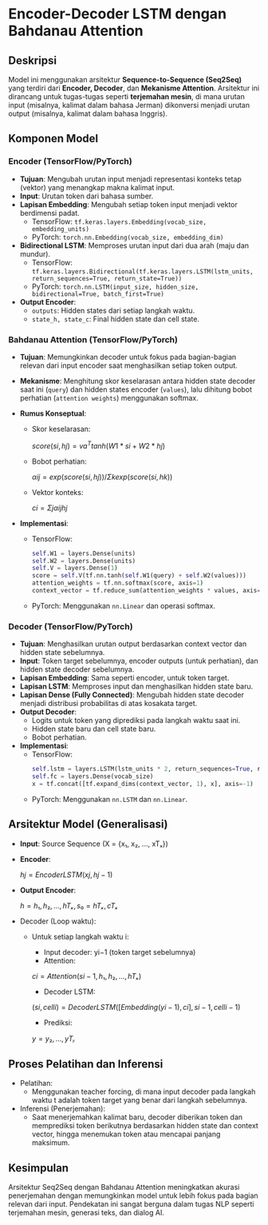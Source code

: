 # Encoder-Decoder LSTM dengan Bahdanau Attention

## Deskripsi
Model ini menggunakan arsitektur **Sequence-to-Sequence (Seq2Seq)** yang terdiri dari **Encoder, Decoder**, dan **Mekanisme Attention**. Arsitektur ini dirancang untuk tugas-tugas seperti **terjemahan mesin**, di mana urutan input (misalnya, kalimat dalam bahasa Jerman) dikonversi menjadi urutan output (misalnya, kalimat dalam bahasa Inggris).

## Komponen Model
### Encoder (TensorFlow/PyTorch)
- **Tujuan**: Mengubah urutan input menjadi representasi konteks tetap (vektor) yang menangkap makna kalimat input.
- **Input**: Urutan token dari bahasa sumber.
- **Lapisan Embedding**: Mengubah setiap token input menjadi vektor berdimensi padat.
  - TensorFlow: `tf.keras.layers.Embedding(vocab_size, embedding_units)`
  - PyTorch: `torch.nn.Embedding(vocab_size, embedding_dim)`
- **Bidirectional LSTM**: Memproses urutan input dari dua arah (maju dan mundur).
  - TensorFlow: `tf.keras.layers.Bidirectional(tf.keras.layers.LSTM(lstm_units, return_sequences=True, return_state=True))`
  - PyTorch: `torch.nn.LSTM(input_size, hidden_size, bidirectional=True, batch_first=True)`
- **Output Encoder**:
  - `outputs`: Hidden states dari setiap langkah waktu.
  - `state_h, state_c`: Final hidden state dan cell state.

### Bahdanau Attention (TensorFlow/PyTorch)
- **Tujuan**: Memungkinkan decoder untuk fokus pada bagian-bagian relevan dari input encoder saat menghasilkan setiap token output.
- **Mekanisme**: Menghitung skor keselarasan antara hidden state decoder saat ini (`query`) dan hidden states encoder (`values`), lalu dihitung bobot perhatian (`attention weights`) menggunakan softmax.
- **Rumus Konseptual**:
  - Skor keselarasan:
    
    $score(si, hj) = va^T tanh(W1 * si + W2 * hj)$
    
  - Bobot perhatian:
    
    $αij = exp(score(si, hj)) / Σk exp(score(si, hk))$
    
  - Vektor konteks:
    
    $ci = Σj αij hj$
    
- **Implementasi**:
  - TensorFlow:
    ```python
    self.W1 = layers.Dense(units)
    self.W2 = layers.Dense(units)
    self.V = layers.Dense(1)
    score = self.V(tf.nn.tanh(self.W1(query) + self.W2(values)))
    attention_weights = tf.nn.softmax(score, axis=1)
    context_vector = tf.reduce_sum(attention_weights * values, axis=1)
    ```
  - PyTorch:
    Menggunakan `nn.Linear` dan operasi softmax.

### Decoder (TensorFlow/PyTorch)
- **Tujuan**: Menghasilkan urutan output berdasarkan context vector dan hidden state sebelumnya.
- **Input**: Token target sebelumnya, encoder outputs (untuk perhatian), dan hidden state decoder sebelumnya.
- **Lapisan Embedding**: Sama seperti encoder, untuk token target.
- **Lapisan LSTM**: Memproses input dan menghasilkan hidden state baru.
- **Lapisan Dense (Fully Connected)**: Mengubah hidden state decoder menjadi distribusi probabilitas di atas kosakata target.
- **Output Decoder**:
  - Logits untuk token yang diprediksi pada langkah waktu saat ini.
  - Hidden state baru dan cell state baru.
  - Bobot perhatian.
- **Implementasi**:
  - TensorFlow:
    ```python
    self.lstm = layers.LSTM(lstm_units * 2, return_sequences=True, return_state=True)
    self.fc = layers.Dense(vocab_size)
    x = tf.concat([tf.expand_dims(context_vector, 1), x], axis=-1)
    ```
  - PyTorch:
    Menggunakan `nn.LSTM` dan `nn.Linear`.

## Arsitektur Model (Generalisasi)
- **Input**: Source Sequence (X = {x₁, x₂, ..., xTₓ})
- **Encoder**:
  
  $hj = EncoderLSTM(xj, hj−1)$

- **Output Encoder**:

    $h = {h₁, h₂, ..., hTₓ}, s₀ = {hTₓ, cTₓ}$

- Decoder (Loop waktu):
    - Untuk setiap langkah waktu i:
        - Input decoder: yi−1 (token target sebelumnya)
        - Attention:

        $ci = Attention(si−1, {h₁, h₂, ..., hTₓ})$

        - Decoder LSTM:

        $(si, celli) = DecoderLSTM([Embedding(yi−1), ci], si−1, celli−1)$

        - Prediksi:

        $y = {y₂, ..., yTᵧ}$

## Proses Pelatihan dan Inferensi
- Pelatihan:
    - Menggunakan teacher forcing, di mana input decoder pada langkah waktu t adalah token target yang benar dari langkah sebelumnya.
- Inferensi (Penerjemahan):
    - Saat menerjemahkan kalimat baru, decoder diberikan token <start> dan memprediksi token berikutnya berdasarkan hidden state dan context vector, hingga menemukan token <end> atau mencapai panjang maksimum.
## Kesimpulan
Arsitektur Seq2Seq dengan Bahdanau Attention meningkatkan akurasi penerjemahan dengan memungkinkan model untuk lebih fokus pada bagian relevan dari input. Pendekatan ini sangat berguna dalam tugas NLP seperti terjemahan mesin, generasi teks, dan dialog AI.







